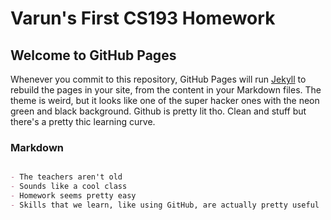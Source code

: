 # Varun's First CS193 Homework

## Welcome to GitHub Pages

Whenever you commit to this repository, GitHub Pages will run [Jekyll](https://jekyllrb.com/) to rebuild the pages in your site, from the content in your Markdown files. The theme is weird, but it looks like one of the super hacker ones with the neon green and black background. 
Github is pretty lit tho. Clean and stuff but there's a pretty thic learning curve. 

### Markdown

```markdown

- The teachers aren't old
- Sounds like a cool class
- Homework seems pretty easy
- Skills that we learn, like using GitHub, are actually pretty useful

```
